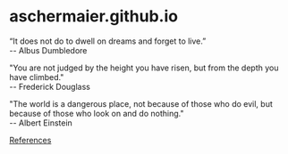 # aschermaier.github.io

“It does not do to dwell on dreams and forget to live.”  
-- Albus Dumbledore  
  
"You are not judged by the height you have risen, but from the depth you have climbed."  
-- Frederick Douglass

"The world is a dangerous place, not because of those who do evil, but because of those who look on and do nothing."  
-- Albert Einstein

[References](references.html)